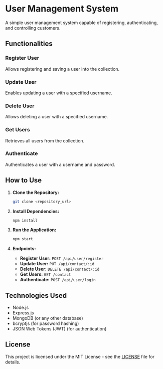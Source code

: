 # User Management System

A simple user management system capable of registering, authenticating, and controlling customers.

## Functionalities

### Register User
Allows registering and saving a user into the collection.

### Update User
Enables updating a user with a specified username.

### Delete User
Allows deleting a user with a specified username.

### Get Users
Retrieves all users from the collection.

### Authenticate
Authenticates a user with a username and password.

## How to Use

1. **Clone the Repository:**
   ```bash
   git clone <repository_url>
   ```

2. **Install Dependencies:**
   ```bash
   npm install
   ```

3. **Run the Application:**
   ```bash
   npm start
   ```

4. **Endpoints:**
   - **Register User:** `POST /api/user/register`
   - **Update User:** `PUT /api/contact/:id`
   - **Delete User:** `DELETE /api/contact/:id`
   - **Get Users:** `GET /contact`
   - **Authenticate:** `POST /api/user/login`

## Technologies Used

- Node.js
- Express.js
- MongoDB (or any other database)
- bcryptjs (for password hashing)
- JSON Web Tokens (JWT) (for authentication)


## License

This project is licensed under the MIT License - see the [LICENSE](LICENSE) file for details.

